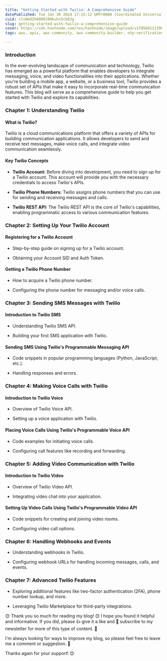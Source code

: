 ```yaml
---
title: "Getting Started with Twilio: A Comprehensive Guide"
datePublished: Tue Jan 30 2024 17:15:12 GMT+0000 (Coordinated Universal Time)
cuid: cls0md2h6000109kuhs5cb83g
slug: getting-started-with-twilio-a-comprehensive-guide
cover: https://cdn.hashnode.com/res/hashnode/image/upload/v1705681213909/a33eff71-0168-49a6-8b76-e132991e9894.png
tags: aws, apis, aws-community, aws-community-builder, otp-verification, twillo

---
```


### Introduction

In the ever-evolving landscape of communication and technology, Twilio has emerged as a powerful platform that enables developers to integrate messaging, voice, and video functionalities into their applications. Whether you're building a mobile app, a website, or a business tool, Twilio provides a robust set of APIs that make it easy to incorporate real-time communication features. This blog will serve as a comprehensive guide to help you get started with Twilio and explore its capabilities.

### **Chapter 1: Understanding Twilio**

#### What is Twilio?

Twilio is a cloud communications platform that offers a variety of APIs for building communication applications. It allows developers to send and receive text messages, make voice calls, and integrate video communication seamlessly.

#### Key Twilio Concepts

* **Twilio Account:** Before diving into development, you need to sign up for a Twilio account. This account will provide you with the necessary credentials to access Twilio's APIs.
    
* **Twilio Phone Numbers:** Twilio assigns phone numbers that you can use for sending and receiving messages and calls.
    
* **Twilio REST API:** The Twilio REST API is the core of Twilio's capabilities, enabling programmatic access to various communication features.
    

### **Chapter 2: Setting Up Your Twilio Account**

#### Registering for a Twilio Account

* Step-by-step guide on signing up for a Twilio account.
    
* Obtaining your Account SID and Auth Token.
    

#### Getting a Twilio Phone Number

* How to acquire a Twilio phone number.
    
* Configuring the phone number for messaging and/or voice calls.
    

### **Chapter 3: Sending SMS Messages with Twilio**

#### Introduction to Twilio SMS

* Understanding Twilio SMS API.
    
* Building your first SMS application with Twilio.
    

#### Sending SMS Using Twilio's Programmable Messaging API

* Code snippets in popular programming languages (Python, JavaScript, etc.).
    
* Handling responses and errors.
    

### **Chapter 4: Making Voice Calls with Twilio**

#### Introduction to Twilio Voice

* Overview of Twilio Voice API.
    
* Setting up a voice application with Twilio.
    

#### Placing Voice Calls Using Twilio's Programmable Voice API

* Code examples for initiating voice calls.
    
* Configuring call features like recording and forwarding.
    

### **Chapter 5: Adding Video Communication with Twilio**

#### Introduction to Twilio Video

* Overview of Twilio Video API.
    
* Integrating video chat into your application.
    

#### Setting Up Video Calls Using Twilio's Programmable Video API

* Code snippets for creating and joining video rooms.
    
* Configuring video call options.
    

### **Chapter 6: Handling Webhooks and Events**

* Understanding webhooks in Twilio.
    
* Configuring webhook URLs for handling incoming messages, calls, and events.
    

### **Chapter 7: Advanced Twilio Features**

* Exploring additional features like two-factor authentication (2FA), phone number lookup, and more.
    
* Leveraging Twilio Marketplace for third-party integrations.
    

😊 Thank you so much for reading my blog! 😊 I hope you found it helpful and informative. If you did, please 👍 give it a like and 💌 subscribe to my newsletter for more of this type of content. 💌

I'm always looking for ways to improve my blog, so please feel free to leave me a comment or suggestion. 💬

Thanks again for your support! 😊